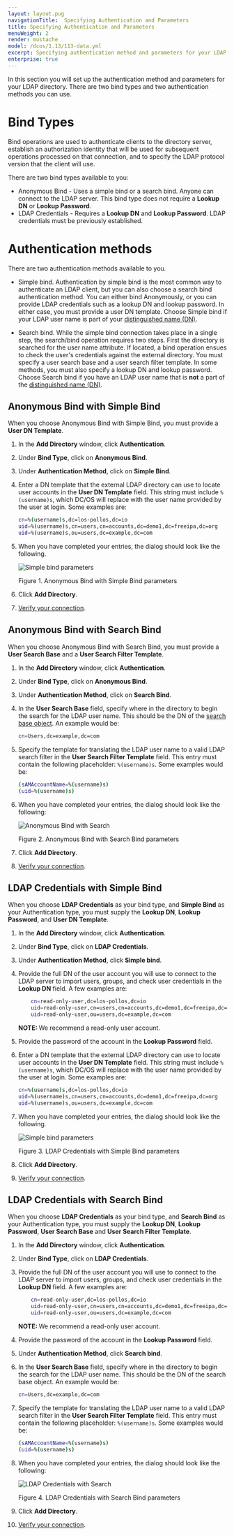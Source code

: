 ```yaml
---
layout: layout.pug
navigationTitle:  Specifying Authentication and Parameters
title: Specifying Authentication and Parameters
menuWeight: 2
render: mustache
model: /dcos/1.13/113-data.yml
excerpt: Specifying authentication method and parameters for your LDAP directory
enterprise: true
---
```

<!-- The source repository for this topic is https://github.com/dcos/dcos-docs-site -->


In this section you will set up the authentication method and parameters for your LDAP directory. There are two bind types and two authentication methods you can use.

# Bind Types

Bind operations are used to authenticate clients to the directory server, establish an authorization identity that will be used for subsequent operations processed on that connection, and to specify the LDAP protocol version that the client will use.

There are two bind types available to you: 

- Anonymous Bind - Uses a simple bind or a search bind. Anyone can connect to the LDAP server. This bind type does not require a **Lookup DN** or **Lookup Password**. 
- LDAP Credentials - Requires a **Lookup DN** and **Lookup Password**. LDAP credentials must be previously established.

# Authentication methods

There are two authentication methods available to you.

- Simple bind. Authentication by simple bind is the most common way to authenticate an LDAP client, but you can also choose a search bind authentication method. You can either bind Anonymously, or you can provide LDAP credentials such as a lookup DN and lookup password. In either case, you must provide a user DN template. Choose Simple bind if your LDAP user name is part of your [distinguished name (DN)](https://www.ldap.com/ldap-dns-and-rdns).     

- Search bind. While the simple bind connection takes place in a single step, the search/bind operation requires two steps. First the directory is searched for the user name attribute. If located, a bind operation ensues to check the user's credentials against the external directory. You must specify a user search base and a user search filter template. In some methods, you must also specify a lookup DN and lookup password. Choose Search bind if you have an LDAP user name that is **not** a part of the [distinguished name (DN)](https://www.ldap.com/ldap-dns-and-rdns).

## Anonymous Bind with Simple Bind

When you choose Anonymous Bind with Simple Bind, you must provide a **User DN Template**.

1. In the **Add Directory** window, click **Authentication**.
1. Under **Bind Type**, click on **Anonymous Bind**. 
1. Under **Authentication Method**, click on **Simple Bind**.
1. Enter a DN template that the external LDAP directory can use to locate user accounts in the **User DN Template** field. This string must include `%(username)s`, which DC/OS will replace with the user name provided by the user at login. Some examples are:

    ```bash
    cn=%(username)s,dc=los-pollos,dc=io
    uid=%(username)s,cn=users,cn=accounts,dc=demo1,dc=freeipa,dc=org
    uid=%(username)s,ou=users,dc=example,dc=com
    ```

1.  When you have completed your entries, the dialog should look like the following.

    ![Simple bind parameters](/1.13/img/GUI-LDAP-anonymous-simple-bind.png)

    Figure 1. Anonymous Bind with Simple Bind parameters 

1.  Click **Add Directory**.

1.  [Verify your connection](/1.13/security/ent/ldap/ldap-verify/).

## Anonymous Bind with Search Bind

When you choose Anonymous Bind with Search Bind, you must provide a **User Search Base** and a **User Search Filter Template**.

1. In the **Add Directory** window, click **Authentication**.
1. Under **Bind Type**, click on **Anonymous Bind**. 
1. Under **Authentication Method**, click on **Search Bind**.
1. In the **User Search Base** field, specify where in the directory to begin the search for the LDAP user name. This should be the DN of the [search base object](https://technet.microsoft.com/en-us/library/cc978021.aspx). An example would be:

    ```bash
    cn=Users,dc=example,dc=com 
    ```

1.  Specify the template for translating the LDAP user name to a valid LDAP search filter in the **User Search Filter Template** field. This entry must contain the following placeholder: `%(username)s`. Some examples would be:

    ```bash
    (sAMAccountName=%(username)s)
    (uid=%(username)s)
    ```
1. When you have completed your entries, the dialog should look like the following:

    ![Anonymous Bind with Search](/1.13/img/GUI-LDAP-anonymous-search-bind.png)

    Figure 2. Anonymous Bind with Search Bind parameters

1.  Click **Add Directory**.
1.  [Verify your connection](/1.13/security/ent/ldap/ldap-verify/).

## LDAP Credentials with Simple Bind

When you choose **LDAP Credentials** as your bind type, and **Simple Bind** as your Authentication type, you must supply the **Lookup DN**, **Lookup Password**, and **User DN Template**.

1. In the **Add Directory** window, click **Authentication**.
1. Under **Bind Type**, click on **LDAP Credentials**.
1. Under **Authentication Method**, click **Simple bind**.
1. Provide the full DN of the user account you will use to connect to the LDAP server to import users, groups, and check user credentials in the **Lookup DN** field. A few examples are:

    ```bash
        cn=read-only-user,dc=los-pollos,dc=io
        uid=read-only-user,cn=users,cn=accounts,dc=demo1,dc=freeipa,dc=org
        uid=read-only-user,ou=users,dc=example,dc=com
    ```

    <p class="message--note"><strong>NOTE: </strong>We recommend a read-only user account.</p>

1. Provide the password of the account in the **Lookup Password** field.

1. Enter a DN template that the external LDAP directory can use to locate user accounts in the **User DN Template** field. This string must include `%(username)s`, which DC/OS will replace with the user name provided by the user at login. Some examples are:

    ```bash
    cn=%(username)s,dc=los-pollos,dc=io
    uid=%(username)s,cn=users,cn=accounts,dc=demo1,dc=freeipa,dc=org
    uid=%(username)s,ou=users,dc=example,dc=com
    ```

1.  When you have completed your entries, the dialog should look like the following.

    ![Simple bind parameters](/1.13/img/GUI-LDAP-credentials-simple.png)

    Figure 3. LDAP Credentials with Simple Bind parameters 

1.  Click **Add Directory**.

1.  [Verify your connection](/1.13/security/ent/ldap/ldap-verify/).

## LDAP Credentials with Search Bind

When you choose **LDAP Credentials** as your bind type, and **Search Bind** as your Authentication type, you must supply the **Lookup DN**, **Lookup Password**, **User Search Base** and **User Search Filter Template**.

1. In the **Add Directory** window, click **Authentication**.
1. Under **Bind Type**, click on **LDAP Credentials**.
1. Provide the full DN of the user account you will use to connect to the LDAP server to import users, groups, and check user credentials in the **Lookup DN** field. A few examples are:

    ```bash
        cn=read-only-user,dc=los-pollos,dc=io
        uid=read-only-user,cn=users,cn=accounts,dc=demo1,dc=freeipa,dc=org
        uid=read-only-user,ou=users,dc=example,dc=com
    ```

    <p class="message--note"><strong>NOTE: </strong>We recommend a read-only user account.</p>

1. Provide the password of the account in the **Lookup Password** field.
1. Under **Authentication Method**, click **Search bind**.
1. In the **User Search Base** field, specify where in the directory to begin the search for the LDAP user name. This should be the DN of the search base object. An example would be:

    ```bash
    cn=Users,dc=example,dc=com 
    ```

1.  Specify the template for translating the LDAP user name to a valid LDAP search filter in the **User Search Filter Template** field. This entry must contain the following placeholder: `%(username)s`. Some examples would be:

    ```bash
    (sAMAccountName=%(username)s)
    (uid=%(username)s)
    ```
1. When you have completed your entries, the dialog should look like the following:

    ![LDAP Credentials with Search](/1.13/img/GUI-LDAP-credentials-search.png)

    Figure 4. LDAP Credentials with Search Bind parameters

1.  Click **Add Directory**.
1.  [Verify your connection](/1.13/security/ent/ldap/ldap-verify/).

